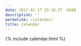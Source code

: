 ```yaml
---
date: 2017-01-17 13:18:27 -0500
description: ''
permalink: /calendar/
title: Calendar
---
```


{% include calendar.html %}
